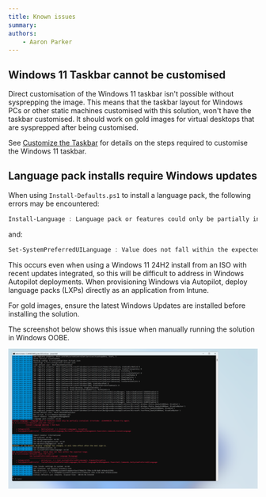 ```yaml
---
title: Known issues
summary:
authors:
    - Aaron Parker
---
```

## Windows 11 Taskbar cannot be customised

Direct customisation of the Windows 11 taskbar isn't possible without sysprepping the image. This means that the taskbar layout for Windows PCs or other static machines customised with this solution, won't have the taskbar customised. It should work on gold images for virtual desktops that are sysprepped after being customised.

See [Customize the Taskbar](https://learn.microsoft.com/en-us/windows-hardware/customize/desktop/customize-the-windows-11-taskbar) for details on the steps required to customise the Windows 11 taskbar.

## Language pack installs require Windows updates

When using `Install-Defaults.ps1` to install a language pack, the following errors may be encountered:

```powershell
Install-Language : Language pack or features could only be partially installed. ErrorCode: -2146498159. Please try again.
```

and:

```powershell
Set-SystemPreferredUILanguage : Value does not fall within the expected range.
```

This occurs even when using a Windows 11 24H2 install from an ISO with recent updates integrated, so this will be difficult to address in Windows Autopilot deployments. When provisioning Windows via Autopilot, deploy language packs (LXPs) directly as an application from Intune.

For gold images, ensure the latest Windows Updates are installed before installing the solution.

The screenshot below shows this issue when manually running the solution in Windows OOBE.

![Install language issue in Windows 11 OOBE](assets/img/languageerror.png)
